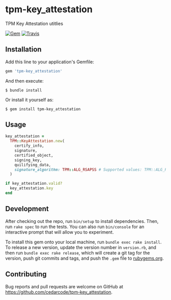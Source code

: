 # tpm-key_attestation

TPM Key Attestation utitlies

[![Gem](https://img.shields.io/gem/v/tpm-key_attestation.svg?style=flat-square&color=informational)](https://rubygems.org/gems/tpm-key_attestation)
[![Travis](https://img.shields.io/travis/cedarcode/tpm-key_attestation/master.svg?style=flat-square)](https://travis-ci.org/cedarcode/tpm-key_attestation)

## Installation

Add this line to your application's Gemfile:

```ruby
gem 'tpm-key_attestation'
```

And then execute:

    $ bundle install

Or install it yourself as:

    $ gem install tpm-key_attestation

## Usage

```ruby
key_attestation =
  TPM::KeyAttestation.new(
    certify_info,
    signature,
    certified_object,
    signing_key,
    quilifying_data,
    signature_algorithm: TPM::ALG_RSAPSS # Supported values: TPM::ALG_RSAPSS, TPM::ALG_RSASSA, TPM::ALG_ECDSA (default TPM::ALG_RSASSA)
  )

if key_attestation.valid?
  key_attestation.key
end
```

## Development

After checking out the repo, run `bin/setup` to install dependencies. Then, run `rake spec` to run the tests. You can also run `bin/console` for an interactive prompt that will allow you to experiment.

To install this gem onto your local machine, run `bundle exec rake install`. To release a new version, update the version number in `version.rb`, and then run `bundle exec rake release`, which will create a git tag for the version, push git commits and tags, and push the `.gem` file to [rubygems.org](https://rubygems.org).

## Contributing

Bug reports and pull requests are welcome on GitHub at https://github.com/cedarcode/tpm-key_attestation.


